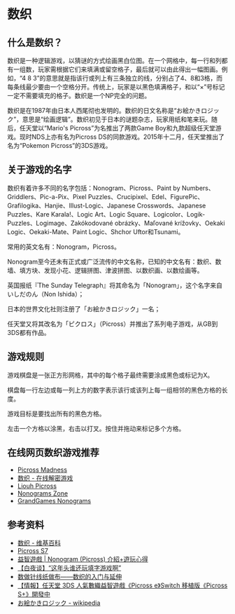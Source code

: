 # 数织

## 什么是数织？

数织是一种逻辑游戏，以猜谜的方式绘画黑白位图。在一个网格中，每一行和列都有一组数，玩家需根据它们来填满或留空格子，最后就可以由此得出一幅图画。例如，“4 8 3”的意思就是指该行或列上有三条独立的线，分别占了4、8和3格，而每条线最少要由一个空格分开。传统上，玩家是以黑色填满格子，和以“×”号标记一定不需要填充的格子。数织是一个NP完全的问题。

数织是在1987年由日本人西尾彻也发明的。数织的日文名称是“お絵かきロジック”，意思是“绘画逻辑”。数织初见于日本的谜题杂志，玩家用纸和笔来玩。随后，任天堂以“Mario's Picross”为名推出了两款Game Boy和九款超级任天堂游戏。现时NDS上亦有名为Picross DS的同款游戏。2015年十二月，任天堂推出了名为“Pokemon Picross”的3DS游戏。

## 关于游戏的名字

数织有着许多不同的名字包括：Nonogram、Picross、Paint by Numbers、Griddlers、Pic-a-Pix、Pixel Puzzles、Crucipixel、Edel、FigurePic、Grafilogika、Hanjie、Illust-Logic、Japanese Crosswords、Japanese Puzzles、Kare Karala!、Logic Art、Logic Square、Logicolor、Logik-Puzzles、Logimage、Zakókodované obrázky、Maľované krížovky、Oekaki Logic、Oekaki-Mate、Paint Logic、Shchor Uftor和Tsunami。

常用的英文名有：Nonogram，Picross。

Nonogram至今还未有正式或广泛流传的中文名称，已知的中文名有：数织、数墙、填方块、发现小花、逻辑拼图、津波拼图、以数织画、以数绘画等。

英国报纸『The Sunday Telegraph』将其命名为「Nonogram」，这个名字来自いしだのん（Non Ishida）；

日本的世界文化社则注册了「お絵かきロジック」一名；

任天堂又将其改名为「ピクロス」（Picross）并推出了系列电子游戏，从GB到3DS都有作品。

## 游戏规则

游戏棋盘是一张正方形网格，其中的每个格子最终需要涂成黑色或标记为X。

棋盘每一行左边或每一列上方的数字表示该行或该列上每一组相邻的黑色方格的长度。

游戏目标是要找出所有的黑色方格。

左击一个方格以涂黑，右击以打叉。按住并拖动来标记多个方格。

## 在线网页数织游戏推荐

- [Picross Madness]
- [数织 - 在线解密游戏]
- [Liouh Picross]
- [Nonograms Zone]
- [GrandGames Nonograms]

## 参考资料

- [数织 - 维基百科](https://zh.wikipedia.org/zh-cn/%E6%95%B8%E7%B9%94)
- [Picross S7](https://www.jupiter.co.jp/e/switch/picrosss7/)
- [益智遊戲 | Nonogram (Picross) 介紹+遊玩心得](https://vocus.cc/article/5ea1ae14fd897800014fb6c8)
- [【白夜谈】“这年头谁还玩填字游戏啊”](https://www.yystv.cn/p/9095)
- [数做针线纸做布——数织的入门与延伸](http://www.monsterparty.top/%E6%95%B0%E5%81%9A%E9%92%88%E7%BA%BF%E7%BA%B8%E5%81%9A%E5%B8%83-%E6%95%B0%E7%BB%87%E7%9A%84%E5%85%A5%E9%97%A8%E4%B8%8E%E5%BB%B6%E4%BC%B8/)
- [【情報】任天堂 3DS 人氣數織益智遊戲《Picross e》Switch 移植版《Picross S+》開發中](https://forum.gamer.com.tw/C.php?bsn=31587&snA=30237)
- [お絵かきロジック - wikipedia](https://ja.wikipedia.org/wiki/%E3%81%8A%E7%B5%B5%E3%81%8B%E3%81%8D%E3%83%AD%E3%82%B8%E3%83%83%E3%82%AF)

[Picross Madness]:(https://puzzlemadness.co.uk/picross)
[Nonograms Zone]:(https://nonograms.zone/zh-cn/)
[数织 - 在线解密游戏]:(https://cn.puzzle-nonograms.com/)
[Liouh Picross]:(https://liouh.com/picross/)
[GrandGames Nonograms]:(https://grandgames.net/nonograms)
